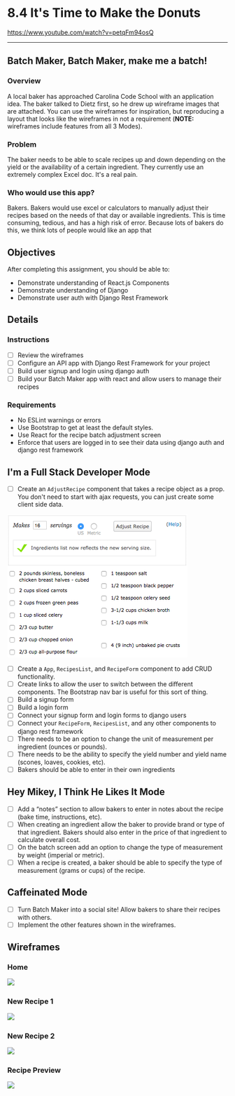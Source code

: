 # 8.4 It's Time to Make the Donuts

https://www.youtube.com/watch?v=petqFm94osQ

-------------------

## Batch Maker, Batch Maker, make me a batch!

### Overview

A local baker has approached Carolina Code School with an application idea. The baker talked to Dietz first, so he drew up wireframe images that are attached. You can use the wireframes for inspiration, but reproducing a layout that looks like the wireframes in not a requirement (**NOTE:** wireframes include features from all 3 Modes).

### Problem

The baker needs to be able to scale recipes up and down depending on the yield or the availability of a certain ingredient. They currently use an extremely complex Excel doc. It's a real pain.

### Who would use this app?

Bakers. Bakers would use excel or calculators to manually adjust their recipes based on the needs of that day or available ingredients. This is time consuming, tedious, and has a high risk of error. Because lots of bakers do this, we think lots of people would like an app that 

## Objectives

After completing this assignment, you should be able to:

* Demonstrate understanding of React.js Components
* Demonstrate understanding of Django
* Demonstrate user auth with Django Rest Framework

## Details

### Instructions

 - [ ] Review the wireframes
 - [ ] Configure an API app with Django Rest Framework for your project
 - [ ] Build user signup and login using django auth
 - [ ] Build your Batch Maker app with react and allow users to manage their recipes

### Requirements

* No ESLint warnings or errors
* Use Bootstrap to get at least the default styles.
* Use React for the recipe batch adjustment screen
* Enforce that users are logged in to see their data using django auth and django rest framework

## I'm a Full Stack Developer Mode

- [ ] Create an `AdjustRecipe` component that takes a recipe object as a prop. You don't need to start with ajax requests, you can just create some client side data.

![](https://raw.githubusercontent.com/tiy-greenville-frontend-2016-feb/assets/master/assignments/8.4-recipe-component/adjusted.png)

- [ ] Create a `App`, `RecipesList`, and `RecipeForm` component to add CRUD functionality.
- [ ] Create links to allow the user to switch between the different components. The Bootstrap nav bar is useful for this sort of thing.
- [ ] Build a signup form
- [ ] Build a login form
- [ ] Connect your signup form and login forms to django users
- [ ] Connect your `RecipeForm`, `RecipesList`, and any other components to django rest framework
- [ ] There needs to be an option to change the unit of measurement per ingredient (ounces or pounds).
- [ ] There needs to be the ability to specify the yield number and yield name (scones, loaves, cookies, etc).
- [ ] Bakers should be able to enter in their own ingredients

## Hey Mikey, I Think He Likes It Mode

- [ ] Add a “notes” section to allow bakers to enter in notes about the recipe (bake time, instructions, etc).
- [ ] When creating an ingredient allow the baker to provide brand or type of that ingredient. Bakers should also enter in the price of that ingredient to calculate overall cost.
- [ ] On the batch screen add an option to change the type of measurement by weight (imperial or metric).
- [ ] When a recipe is created, a baker should be able to specify the type of measurement (grams or cups) of the recipe.

## Caffeinated Mode

- [ ] Turn Batch Maker into a social site! Allow bakers to share their recipes with others.
- [ ] Implement the other features shown in the wireframes.

## Wireframes

### Home

![](https://raw.githubusercontent.com/TIY-GVL-FEE-2014-Aug/Assignments/master/10-13-2014/1-home.jpg)

### New Recipe 1

![](https://raw.githubusercontent.com/TIY-GVL-FEE-2014-Aug/Assignments/master/10-13-2014/2.1-new-recipe.jpg)

### New Recipe 2

![](https://raw.githubusercontent.com/TIY-GVL-FEE-2014-Aug/Assignments/master/10-13-2014/2.2-new-recipe.jpg)

### Recipe Preview

![](https://raw.githubusercontent.com/TIY-GVL-FEE-2014-Aug/Assignments/master/10-13-2014/3.1-recipe-preview.jpg)

